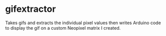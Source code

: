 # gifextractor
Takes gifs and extracts the individual pixel values then writes Arduino code to display the gif on a custom Neopixel matrix I created. 
